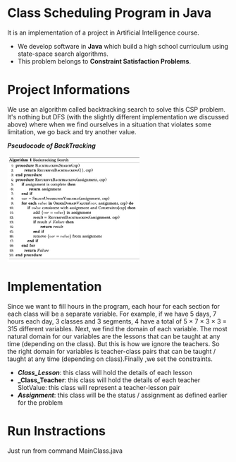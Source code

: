 # Class Scheduling Program in Java

It is an implementation of a project in Artificial Intelligence course.
- We develop software in **Java**  which build a high school curriculum using state-space search algorithms.
- This problem belongs to **Constraint Satisfaction Problems**.

# Project Informations

We use an algorithm called backtracking search to solve this CSP problem. It's nothing but DFS (with the slightly different
implementation we discussed above) where when we find ourselves in a situation that violates some limitation, we go back and
try another value.

**_Pseudocode of BackTracking_**

<img src="fig1.jpg" width="300" align="center"> 

# Implementation 

Since we want to fill hours in the program, each hour for each section for each class will be a separate variable. For example, if we have 5 days, 7 hours each day, 3 classes and 3 segments, 4 have a total of 5 × 7 × 3 × 3 = 315 different variables. Next, we find the domain of each variable. The most natural domain for our variables are the lessons that can be taught at any time (depending on the class). But this is how we ignore the teachers. So the right domain for variables is teacher-class pairs that can be taught / taught at any time (depending on class).Finally ,we set the constraints.

- **_Class_Lesson_**: this class will hold the details of each lesson
- **_Class_Teacher**: this class will hold the details of each teacher SlotValue: this class will represent a teacher-lesson pair
- **_Assignment_**: this class will be the status / assignment as defined earlier for the problem

# Run Instractions

Just run from command MainClass.java 


